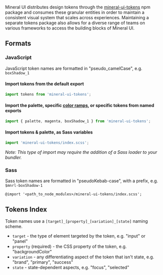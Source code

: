 Mineral UI distributes design tokens through the
[mineral-ui-tokens][tokens-package] npm package and consumes these
granular entities in order to maintain a consistent visual system that scales
across experiences. Maintaining a separate tokens package also allows for a
diverse range of teams on various frameworks to access the building blocks of
Mineral UI.

## Formats

### JavaScript

JavaScript token names are formatted in "pseudo_camelCase", e.g. `boxShadow_1`

#### Import tokens from the default export

```js
import tokens from 'mineral-ui-tokens';
```

#### Import the palette, specific [color ramps][colorpage], or specific tokens from named exports

```js
import { palette, magenta, boxShadow_1 } from 'mineral-ui-tokens';
```

#### Import tokens & palette, as Sass variables

```js
import 'mineral-ui-tokens/index.scss';
```

_Note: This type of import may require the addition of a Sass loader to your
bundler._

### Sass

Sass token names are formatted in "pseudoKebab-case", with a prefix, e.g.
`$mnrl-boxShadow-1`

```
@import '<path_to_node_modules>/mineral-ui-tokens/index.scss';
```

[changelog]: https://github.com/mineral-ui/mineral-ui/blob/master/CHANGELOG.md
[colorpage]: /color#guidelines-ramps
[tokens-package]: https://www.npmjs.com/package/mineral-ui-tokens
[tokens-readme]: https://github.com/mineral-ui/mineral-ui/blob/master/packages/mineral-ui-tokens/README.md#contributing

## Tokens Index

Token names use a `[target]_[property]_[variation]_[state]` naming scheme.

* `target` - the type of element targeted by the token, e.g. "input" or "panel"
* `property` (required) - the CSS property of the token, e.g. "backgroundColor"
* `variation` - any differentiating aspect of the token that isn't state, e.g.
"brand", "primary", "success"
* `state` - state-dependent aspects, e.g. "focus", "selected"

<!-- Table of tokens here -->
